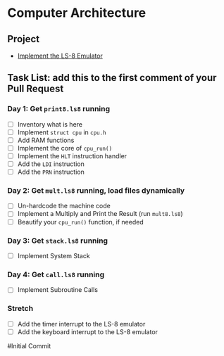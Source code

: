 # Computer Architecture

## Project

* [Implement the LS-8 Emulator](ls8/)

## Task List: add this to the first comment of your Pull Request

### Day 1: Get `print8.ls8` running
- [ ] Inventory what is here
- [ ] Implement `struct cpu` in `cpu.h`
- [ ] Add RAM functions
- [ ] Implement the core of `cpu_run()`
- [ ] Implement the `HLT` instruction handler
- [ ] Add the `LDI` instruction
- [ ] Add the `PRN` instruction

### Day 2: Get `mult.ls8` running, load files dynamically
- [ ] Un-hardcode the machine code
- [ ] Implement a Multiply and Print the Result (run `mult8.ls8`)
- [ ] Beautify your `cpu_run()` function, if needed

### Day 3: Get `stack.ls8` running
- [ ] Implement System Stack

### Day 4: Get `call.ls8` running
- [ ] Implement Subroutine Calls

### Stretch
- [ ] Add the timer interrupt to the LS-8 emulator
- [ ] Add the keyboard interrupt to the LS-8 emulator

#Initial Commit
